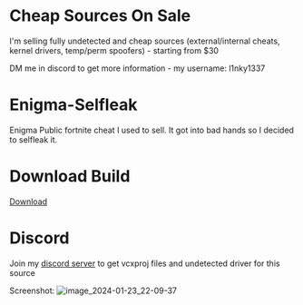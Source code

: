 
# Cheap Sources On Sale
I'm selling fully undetected and cheap sources (external/internal cheats, kernel drivers, temp/perm spoofers) - starting from $30

DM me in discord to get more information - my username: l1nky1337
# Enigma-Selfleak
Enigma Public fortnite cheat I used to sell. It got into bad hands so I decided to selfleak it.

# Download Build
[Download](https://discord.gg/aJShJrT5Dp)

# Discord
Join my [discord server](https://discord.gg/aJShJrT5Dp) to get vcxproj files and undetected driver for this source

Screenshot:
![image_2024-01-23_22-09-37](https://github.com/user-attachments/assets/b0d2aca1-522b-4114-ac6b-afcf16dec024)

